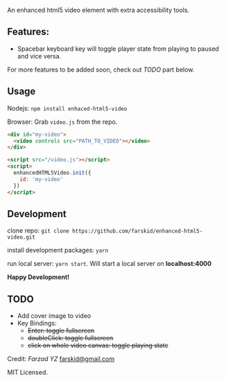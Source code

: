 An enhanced html5 video element with extra accessibility tools.

## Features:
* Spacebar keyboard key will toggle player state from playing to paused and vice versa.

For more features to be added soon, check out _TODO_ part below.

## Usage
Nodejs: `npm install enhaced-html5-video`

Browser: Grab `video.js` from the repo.


```html
<div id="my-video">
  <video controls src="PATH_TO_VIDEO"></video>
</div>

<script src="/video.js"></script>
<script>
  enhancedHTML5Video.init({
    id: 'my-video'
  })
</script>
```

## Development
clone repo: `git clone https://github.com/farskid/enhanced-html5-video.git`

install development packages: `yarn`

run local server: `yarn start`. Will start a local server on __localhost:4000__

__Happy Development!__

## TODO
* Add cover image to video
* Key Bindings:
  * ~~Enter: toggle fullscreen~~
  * ~~doubleClick: toggle fullscreen~~
  * ~~click on whole video canvas: toggle playing state~~

Credit: _Farzad YZ_ <farskid@gmail.com>

MIT Licensed.
